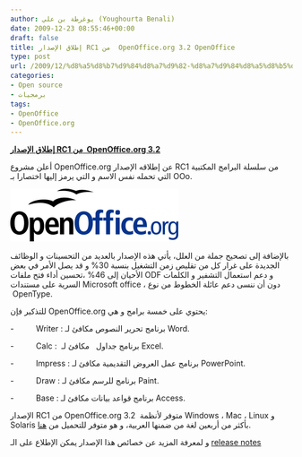 ```yaml
---
author: يوغرطة بن علي (Youghourta Benali)
date: 2009-12-23 08:55:46+00:00
draft: false
title: إطلاق الإصدار RC1 من  OpenOffice.org 3.2 OpenOffice
type: post
url: /2009/12/%d8%a5%d8%b7%d9%84%d8%a7%d9%82-%d8%a7%d9%84%d8%a5%d8%b5%d8%af%d8%a7%d8%b1-rc1-%d9%85%d9%86-openoffice-org-3-2-openoffice/
categories:
- Open source
- برمجيات
tags:
- OpenOffice
- OpenOffice.org
---
```


[**إطلاق الإصدار RC1 من  OpenOffice.org 3.2**](https://www.it-scoop.com/2009/12/%d8%a5%d8%b7%d9%84%d8%a7%d9%82-%d8%a7%d9%84%d8%a5%d8%b5%d8%af%d8%a7%d8%b1-rc1-%d9%85%d9%86-openoffice-org-3-2-openoffice/)


أعلن مشروع OpenOffice.org عن إطلاقه الإصدار RC1 من سلسلة البرامج المكتبية التي تحمله نفس الاسم و التي يرمز إليها اختصارا بـ OOo.

[![](logo_openoffice-300x94.png)
](https://www.it-scoop.com/2009/12/%d8%a5%d8%b7%d9%84%d8%a7%d9%82-%d8%a7%d9%84%d8%a5%d8%b5%d8%af%d8%a7%d8%b1-rc1-%d9%85%d9%86-openoffice-org-3-2-openoffice/)

بالإضافة إلى تصحيح جملة من العلل، يأتي هذه الإصدار بالعديد من التحسينات و الوظائف الجديدة على غرار كل من تقليص زمن التشغيل بنسبة 30% و قد يصل الأمر في بعض الأحيان إلى 46% ،تحسين أداء فتح ملفات ODF و دعم استعمال التشفير و الكلمات السرية على مستندات Microsoft office ، دون أن ننسى دعم عائلة الخطوط من نوع  OpenType.

للتذكير فإن OpenOffice.org يحتوي على خمسة برامج و هي:

-          Writer : برنامج تحرير النصوص مكافئ لـ Word.

-          Calc :  برنامج جداول   مكافئ لـ Excel.

-          Impress : برنامج عمل العروض التقديمية مكافئ لـ PowerPoint.

-          Draw : برنامج للرسم مكافئ لـ Paint.

-          Base : برنامج قواعد بيانات مكافئ لـ Access.

الإصدار RC1 من OpenOffice.org 3.2  متوفر لأنظمة Windows ، Mac ، Linux و Solaris بأكثر من أربعين لغة من ضمنها العربية، و هو متوفر للتحميل من [هنا](http://download.openoffice.org/all_rc.html).

و لمعرفة المزيد عن خصائص هذا الإصدار يمكن الإطلاع على الـ [release notes](http://development.openoffice.org/releases/3.2.0rc1.html)
